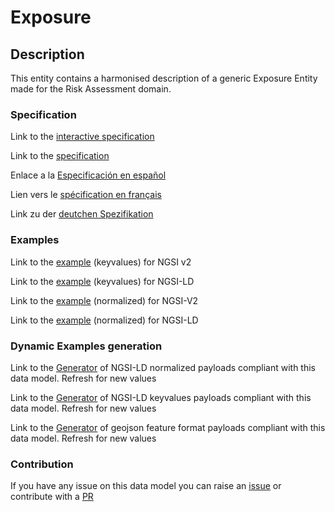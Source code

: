 # Exposure

## Description 

This entity contains a harmonised description of a generic Exposure Entity made for the Risk Assessment domain.
### Specification

Link to the [interactive specification](https://swagger.lab.fiware.org/?url=https://smart-data-models.github.io/dataModel.RiskManagement/Exposure/swagger.yaml)

Link to the [specification](https://smart-data-models.github.io/dataModel.RiskManagement/Exposure/doc/spec.md)

Enlace a la [Especificación en español](https://smart-data-models.github.io/dataModel.RiskManagement/Exposure/doc/spec_ES.md)

Lien vers le [spécification en français](https://smart-data-models.github.io/dataModel.RiskManagement/Exposure/doc/spec_FR.md)

Link zu der [deutchen Spezifikation](https://smart-data-models.github.io/dataModel.RiskManagement/Exposure/doc/spec_DE.md)
### Examples

Link to the [example](https://smart-data-models.github.io/dataModel.RiskManagement/Exposure/examples/example.json) (keyvalues) for NGSI v2

Link to the [example](https://smart-data-models.github.io/dataModel.RiskManagement/Exposure/examples/example.jsonld) (keyvalues) for NGSI-LD

Link to the [example](https://smart-data-models.github.io/dataModel.RiskManagement/Exposure/examples/example-normalized.json) (normalized) for NGSI-V2

Link to the [example](https://smart-data-models.github.io/dataModel.RiskManagement/Exposure/examples/example-normalized.jsonld) (normalized) for NGSI-LD
### Dynamic Examples generation

Link to the [Generator](https://smartdatamodels.org/extra/ngsi-ld_generator_v0.92.php?schemaUrl=https://raw.githubusercontent.com/smart-data-models/dataModel.RiskManagement/master/Exposure/schema.json&email=info@smartdatamodels.org) of NGSI-LD normalized payloads compliant with this data model. Refresh for new values

Link to the [Generator](https://smartdatamodels.org/extra/ngsi-ld_generator_keyvalues_v0.92.php?schemaUrl=https://raw.githubusercontent.com/smart-data-models/dataModel.RiskManagement/master/Exposure/schema.json&email=info@smartdatamodels.org) of NGSI-LD keyvalues payloads compliant with this data model. Refresh for new values

Link to the [Generator](https://smartdatamodels.org/extra/geojson_features_generator_v1.0.php?schemaUrl=https://raw.githubusercontent.com/smart-data-models/dataModel.RiskManagement/master/Exposure/schema.json&email=info@smartdatamodels.org) of geojson feature format payloads compliant with this data model. Refresh for new values
### Contribution

 If you have any issue on this data model you can raise an [issue](https://github.com/smart-data-models/dataModel.RiskManagement/issues)  or contribute with a [PR](https://github.com/smart-data-models/dataModel.RiskManagement/pulls)